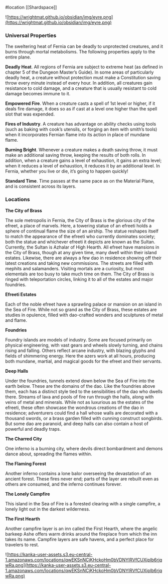 #location [[Shardspace]]

![https://wrightmat.github.io/obsidian/img/eyre.png](https://wrightmat.github.io/obsidian/img/eyre.png)

### Universal Properties

The sweltering heat of Fernia can be deadly to unprotected creatures, and it burns through mortal metabolisms. The following properties apply to the entire plane.

**Deadly Heat**. All regions of Fernia are subject to extreme heat (as defined in chapter 5 of the Dungeon Master’s Guide). In some areas of particularly deadly heat, a creature without protection must make a Constitution saving throw every minute instead of every hour. In addition, all creatures gain resistance to cold damage, and a creature that is usually resistant to cold damage becomes immune to it.

**Empowered Fire**. When a creature casts a spell of 1st level or higher, if it deals fire damage, it does so as if cast at a level one higher than the spell slot that was expended.

**Fires of Industry**. A creature has advantage on ability checks using tools (such as baking with cook’s utensils, or forging an item with smith’s tools) when it incorporates Fernian flame into its action in place of mundane flame.

**Burning Bright**. Whenever a creature makes a death saving throw, it must make an additional saving throw, keeping the results of both rolls. In addition, when a creature gains a level of exhaustion, it gains an extra level; when it reduces a level of exhaustion, it reduces it by an additional level. In Fernia, whether you live or die, it’s going to happen quickly!

**Standard Time**. Time passes at the same pace as on the Material Plane, and is consistent across its layers.

### **Locations**

**The City of Brass**

The sole metropolis in Fernia, the City of Brass is the glorious city of the efreet, a place of marvels. Here, a towering statue of an efreeti holds a sphere of continual flame the size of an airship. The statue reshapes itself to match the appearance of the efreeti who currently dominates society; both the statue and whichever efreeti it depicts are known as the Sultan. Currently, the Sultan is Azhalar of High Hearth.  All efreet have mansions in the City of Brass, though at any given time, many dwell within their island estates. Likewise, there are always a few dao in residence showing off their latest creations and taking new commissions. The streets are filled with mephits and salamanders. Visiting mortals are a curiosity, but most elementals are too busy to take much time on them. The City of Brass is ringed with teleportation circles, linking it to all of the estates and major foundries.

**Efreeti Estates**

Each of the noble efreet have a sprawling palace or mansion on an island in the Sea of Fire. While not so grand as the City of Brass, these estates are studies in opulence, filled with dao-crafted wonders and sculptures of metal and flame.

**Foundries**

Foundry islands are models of industry. Some are focused primarily on physical engineering, with vast gears and wheels slowly turning, and chains rising and falling. Others reflect arcane industry, with blazing glyphs and fields of shimmering energy. Here the azers work at all hours, producing both mundane, martial, and magical goods for the efreet and their servants.

**Deep Halls**

Under the foundries, tunnels extend down below the Sea of Fire into the earth below. These are the domains of the dao. Like the foundries above them, each has a distinct style tied to the sensibilities of the dao who dwells there. Streams of lava and pools of fire run through the halls, along with veins of metal and minerals. While not as luxurious as the estates of the efreeti, these often showcase the wondrous creations of the dao in residence; adventurers could find a hall whose walls are decorated with a thousand swords, or a brass garden filled with cunning construct songbirds. But some dao are paranoid, and deep halls can also contain a host of powerful and deadly traps.

**The Charred City**

One inferno is a burning city, where devils direct bombardment and demons dance about, spreading the flames within.

**The Flaming Forest**

Another inferno contains a lone balor overseeing the devastation of an ancient forest. These fires never end; parts of the layer are rebuilt even as others are consumed, and the inferno continues forever.

**The Lonely Campfire**

This island in the Sea of Fire is a forested clearing with a single campfire, a lonely light out in the darkest wilderness.

**The First Hearth**

Another campfire layer is an inn called the First Hearth, where the angelic barkeep Ashe offers warm drinks around the fireplace from which the inn takes its name. Campfire layers are safe havens, and a perfect place for travelers to rest.

![https://kanka-user-assets.s3.eu-central-1.amazonaws.com/locations/qwEKSnNCjKHckoHm0bVDNYlRVfCUXiplb6rjqwRa.png](https://kanka-user-assets.s3.eu-central-1.amazonaws.com/locations/qwEKSnNCjKHckoHm0bVDNYlRVfCUXiplb6rjqwRa.png)